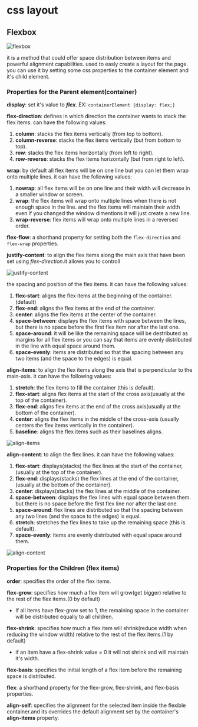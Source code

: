 # css layout
## Flexbox

![flexbox](https://i1.wp.com/www.cssscript.com/wp-content/uploads/2018/12/Tiny-Flexbox-Grid-Layout-In-Pure-CSS-infinity-css-grid.png?fit=565%2C376&ssl=1)

it is a method that could offer space distribution between items and powerful alignment capabilities. used to easly create a layout for the page.  
you can use it by setting some css properties to the container element and it's child element.  
### Properties for the Parent element(container)

**display**: set it's value to ***flex***. EX: `containerElement {display: flex;}`  

**flex-direction**: defines in which direction the container wants to stack the flex items. can have the following values:
1. **column**: stacks the flex items vertically (from top to bottom).
2. **column-reverse**: stacks the flex items vertically (but from bottom to top).
3. **row**: stacks the flex items horizontally (from left to right).
4. **row-reverse**: stacks the flex items horizontally (but from right to left).

**wrap**: by default all flex items will be on one line but you can let them wrap onto multiple lines. it can have the following values:
1. **nowrap**: all flex items will be on one line and their width will decrease in a smaller window or screen.
2. **wrap**: the flex items will wrap onto multiple lines when there is not enough space in the line. and the flex items will maintain their width even if you changed the window dimentions it will just create a new line.
3. **wrap-reverse**: flex items will wrap onto multiple lines in a reversed order.

**flex-flow**: a shorthand property for setting both the `flex-direction` and `flex-wrap` properties.  

**justify-content**: to align the flex items along the main axis that have been set using *flex-direction*.it allows you to controll 

![justify-content](https://user.oc-static.com/upload/2018/06/14/15289918266602_2.png)

the spacing and position of the flex items. it can have the following values:
1. **flex-start**: aligns the flex items at the beginning of the container.(default)
2. **flex-end**: aligns the flex items at the end of the container.
3. **center**: aligns the flex items at the center of the container.
4. **space-between**:  displays the flex items with space between the lines, but there is no space before the first flex item nor after the last one.
5. **space-around**: it will be like the remaining space will be destributed as margins for all flex items or you can say that items are evenly distributed in the line with equal space around them.
6. **space-evenly**: items are distributed so that the spacing between any two items (and the space to the edges) is equal.

**align-items**: to align the flex items along the axis that is perpendicular to the main-axis. it can have the following values:
1. **stretch**: the flex items to fill the container (this is default).
2. **flex-start**: aligns flex items at the start of the cross axis(usually at the top of the container).
3. **flex-end**: aligns flex items at the end of the cross axis(usually at the bottom of the container).
4. **center**: aligns the flex items in the middle of the cross-axis (usually centers the flex items vertically in the container).
5. **baseline**: aligns the flex items such as their baselines aligns.  

![align-items](https://flexbox.tech-academy.co.uk/files/2017/10/align-items.png)

**align-content**: to align the flex lines. it can have the following values:
1. **flex-start**: displays(stacks) the flex lines at the start of the container,(usually at the top of the container).
2. **flex-end**: displays(stacks) the flex lines at the end of the container,(usually at the bottom of the container).
3. **center**: displays(stacks) the flex lines at the middle of the container.
4. **space-between**: displays the flex lines with equal space between them. but there is no space before the first flex line nor after the last one.
5. **space-around**: flex lines are distributed so that the spacing between any two lines (and the space to the edges) is equal.
6. **stretch**: stretches the flex lines to take up the remaining space (this is default).
7. **space-evenly**: items are evenly distributed with equal space around them.

![align-content](https://miro.medium.com/max/1205/1*VmfjtWiRcM1u1MlaPhka0g.gif)

### Properties for the Children (flex items)

**order**: specifies the order of the flex items.

**flex-grow**: specifies how much a flex item will grow(get bigger) relative to the rest of the flex items.(0 by default)
  * If all items have flex-grow set to 1, the remaining space in the container will be distributed equally to all children.

**flex-shrink**: specifies how much a flex item will shrink(reduce width when reducing the window width) relative to the rest of the flex items.(1 by default)
  * if an item have a flex-shrink value = 0 it will not shrink and will maintain it's width.  

**flex-basis**: specifies the initial length of a flex item before the remaining space is distributed.

**flex**: a shorthand property for the flex-grow, flex-shrink, and flex-basis properties.

**align-self**: specifies the alignment for the selected item inside the flexible container.and its overrides the default alignment set by the container's **align-items** property.